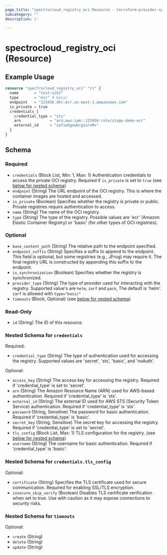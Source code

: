 ```yaml
---
page_title: "spectrocloud_registry_oci Resource - terraform-provider-spectrocloud"
subcategory: ""
description: |-
  
---
```


# spectrocloud_registry_oci (Resource)

  

## Example Usage

```terraform
resource "spectrocloud_registry_oci" "r1" {
  name       = "test-nik2"
  type       = "ecr" # basic
  endpoint   = "123456.dkr.ecr.us-west-1.amazonaws.com"
  is_private = true
  credentials {
    credential_type = "sts"
    arn             = "arn:aws:iam::123456:role/stage-demo-ecr"
    external_id     = "sofiwhgowbrgiornM="
  }
}
```


<!-- schema generated by tfplugindocs -->
## Schema

### Required

- `credentials` (Block List, Min: 1, Max: 1) Authentication credentials to access the private OCI registry. Required if `is_private` is set to `true` (see [below for nested schema](#nestedblock--credentials))
- `endpoint` (String) The URL endpoint of the OCI registry. This is where the container images are hosted and accessed.
- `is_private` (Boolean) Specifies whether the registry is private or public. Private registries require authentication to access.
- `name` (String) The name of the OCI registry.
- `type` (String) The type of the registry. Possible values are 'ecr' (Amazon Elastic Container Registry) or 'basic' (for other types of OCI registries).

### Optional

- `base_content_path` (String) The relative path to the endpoint specified.
- `endpoint_suffix` (String) Specifies a suffix to append to the endpoint. This field is optional, but some registries (e.g., JFrog) may require it. The final registry URL is constructed by appending this suffix to the endpoint.
- `is_synchronization` (Boolean) Specifies whether the registry is synchronized.
- `provider_type` (String) The type of provider used for interacting with the registry. Supported value's are `helm`, `zarf` and `pack`, The default is 'helm'. `zarf` is allowed with `type="basic"`
- `timeouts` (Block, Optional) (see [below for nested schema](#nestedblock--timeouts))

### Read-Only

- `id` (String) The ID of this resource.

<a id="nestedblock--credentials"></a>
### Nested Schema for `credentials`

Required:

- `credential_type` (String) The type of authentication used for accessing the registry. Supported values are 'secret', 'sts', 'basic', and 'noAuth'.

Optional:

- `access_key` (String) The access key for accessing the registry. Required if 'credential_type' is set to 'secret'.
- `arn` (String) The Amazon Resource Name (ARN) used for AWS-based authentication. Required if 'credential_type' is 'sts'.
- `external_id` (String) The external ID used for AWS STS (Security Token Service) authentication. Required if 'credential_type' is 'sts'.
- `password` (String, Sensitive) The password for basic authentication. Required if 'credential_type' is 'basic'.
- `secret_key` (String, Sensitive) The secret key for accessing the registry. Required if 'credential_type' is set to 'secret'.
- `tls_config` (Block List, Max: 1) TLS configuration for the registry. (see [below for nested schema](#nestedblock--credentials--tls_config))
- `username` (String) The username for basic authentication. Required if 'credential_type' is 'basic'.

<a id="nestedblock--credentials--tls_config"></a>
### Nested Schema for `credentials.tls_config`

Optional:

- `certificate` (String) Specifies the TLS certificate used for secure communication. Required for enabling SSL/TLS encryption.
- `insecure_skip_verify` (Boolean) Disables TLS certificate verification when set to true. Use with caution as it may expose connections to security risks.



<a id="nestedblock--timeouts"></a>
### Nested Schema for `timeouts`

Optional:

- `create` (String)
- `delete` (String)
- `update` (String)